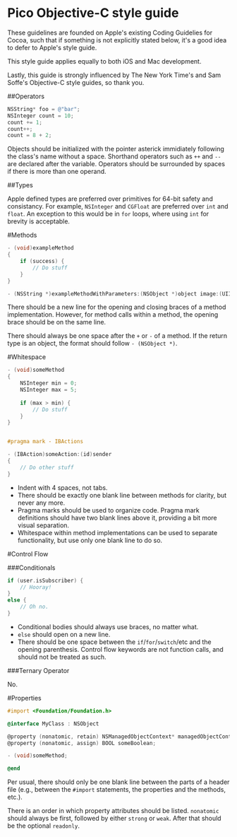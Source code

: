 Pico Objective-C style guide
============================

These guidelines are founded on Apple's existing Coding Guidelies for Cocoa, such that if something is not explicitly stated below, it's a good idea to defer to Apple's style guide.

This style guide applies equally to both iOS and Mac development.

Lastly, this guide is strongly influenced by The New York Time's and Sam Soffe's Objective-C style guides, so thank you.


##Operators

```objective-c
NSString* foo = @"bar";
NSInteger count = 10;
count += 1;
count++;
count = 8 + 2;
```

Objects should be initialized with the pointer asterick immidiately following the class's name without a space. Shorthand operators such as `++` and `--` are declared after the variable. Operators should be surrounded by spaces if there is more than one operand. 


##Types

Apple defined types are preferred over primitives for 64-bit safety and consistancy. For example, `NSInteger` and `CGFloat` are preferred over `int` and `float`. An exception to this would be in `for` loops, where using `int` for brevity is acceptable. 


#Methods

```objective-c
- (void)exampleMethod
{
	if (success) {
		// Do stuff
	}
}

- (NSString *)exampleMethodWithParameters:(NSObject *)object image:(UIImage *)image;

```

There should be a new line for the opening and closing braces of a method implementation. However, for method calls within a method, the opening brace should be on the same line. 

There should always be one space after the `+` or `-` of a method. If the return type is an object, the format should follow `- (NSObject *)`. 


#Whitespace

```objective-c
- (void)someMethod
{
	NSInteger min = 0;
	NSInteger max = 5;
	
	if (max > min) {
		// Do stuff
	}
}


#pragma mark - IBActions

- (IBAction)someAction:(id)sender
{
	// Do other stuff
}
```

- Indent with 4 spaces, not tabs.
- There should be exactly one blank line between methods for clarity, but never any more.
- Pragma marks should be used to organize code. Pragma mark definitions should have two blank lines above it, providing a bit more visual separation.
- Whitespace within method implementations can be used to separate functionality, but use only one blank line to do so.


#Control Flow

###Conditionals 

```objective-c
if (user.isSubscriber) {
	// Hooray!
}
else {
	// Oh no.
}

```
- Conditional bodies should always use braces, no matter what. 
- `else` should open on a new line.
- There should be one space between the `if`/`for`/`switch`/etc and the opening parenthesis. Control flow keywords are not function calls, and should not be treated as such.

###Ternary Operator

No.


#Properties

```objective-c
#import <Foundation/Foundation.h>

@interface MyClass : NSObject

@property (nonatomic, retain) NSManagedObjectContext* managedObjectContext;
@property (nonatomic, assign) BOOL someBoolean;

- (void)someMethod;

@end
```

Per usual, there should only be one blank line between the parts of a header file (e.g., between the `#import` statements, the properties and the methods, etc.).

There is an order in which property attributes should be listed. `nonatomic` should always be first, followed by either `strong` or `weak`. After that should be the optional `readonly`.
